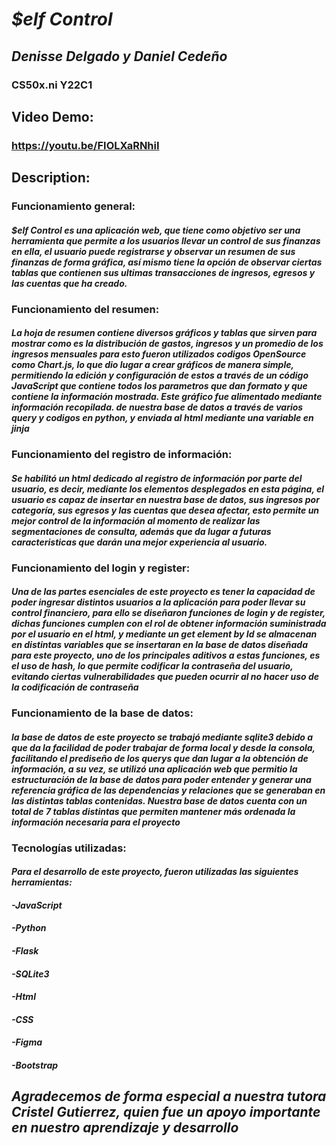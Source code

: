 # **_$elf Control_**
## **_Denisse Delgado y Daniel Cedeño_** 
### CS50x.ni Y22C1
## **Video Demo:**
### https://youtu.be/FIOLXaRNhiI
## **Description:**

### Funcionamiento general: 
#### *$elf Control es una aplicación web, que tiene como objetivo ser una herramienta que permite a los usuarios llevar un control de sus finanzas en ella, el usuario puede registrarse y observar un resumen de sus finanzas de forma gráfica, así mismo tiene la opción de observar ciertas tablas que contienen sus ultimas transacciones de ingresos, egresos y las cuentas que ha creado.*

### Funcionamiento del resumen:
#### *La hoja de resumen contiene diversos gráficos y tablas que sirven para mostrar como es la distribución de gastos, ingresos y un promedio de los ingresos mensuales para esto fueron utilizados codigos OpenSource como Chart.js, lo que dio lugar a crear gráficos de manera simple, permitiendo la edición y configuración de estos a través de un código JavaScript que contiene todos los parametros que dan formato y que contiene la información mostrada. Este gráfico fue alimentado mediante información recopilada. de nuestra base de datos a través de varios query y codigos en python, y enviada al html mediante una variable en jinja*

###  Funcionamiento del registro de información:
#### *Se habilitó un html dedicado al registro de información por parte del usuario, es decir, mediante los elementos desplegados en esta página, el usuario es capaz de insertar en nuestra base de datos, sus ingresos por categoría, sus egresos y las cuentas que desea afectar, esto permite un mejor control de la información al momento de realizar las segmentaciones de consulta, además que da lugar a futuras caracteristicas que darán una mejor experiencia al usuario.*

###  Funcionamiento del login y register:
#### *Una de las partes esenciales de este proyecto es tener la capacidad de poder ingresar distintos usuarios a la aplicación para poder llevar su control financiero, para ello se diseñaron funciones de login y de register, dichas funciones cumplen con el rol de obtener información suministrada por el usuario en el html, y mediante un get element by Id se almacenan en distintas variables que se insertaran en la base de datos diseñada para este proyecto, uno de los principales aditivos a estas funciones, es el uso de hash, lo que permite codificar la contraseña del usuario, evitando ciertas vulnerabilidades que pueden ocurrir al no hacer uso de la codificación de contraseña*

###  Funcionamiento de la base de datos:
#### *la base de datos de este proyecto se trabajó mediante sqlite3 debido a que da la facilidad de poder trabajar de forma local y desde la consola, facilitando el prediseño de los querys que dan lugar a la obtención de información, a su vez, se utilizó una aplicación web que permitio la estructuración de la base de datos para poder entender y generar una referencia gráfica de las dependencias y relaciones que se generaban en las distintas tablas contenidas. Nuestra base de datos cuenta con un total de 7 tablas distintas que permiten mantener más ordenada la información necesaria para el proyecto*

### Tecnologías utilizadas:
#### *Para el desarrollo de este proyecto, fueron utilizadas las siguientes herramientas:*
#### *-JavaScript*
#### *-Python*
#### *-Flask*
#### *-SQLite3*
#### *-Html*
#### *-CSS*
#### *-Figma*
#### *-Bootstrap*

## **_Agradecemos de forma especial a nuestra tutora Cristel Gutierrez, quien fue un apoyo importante en nuestro aprendizaje y desarrollo_**